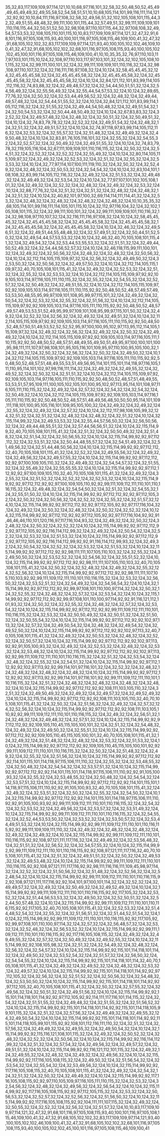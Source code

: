 35,32,83,117,109,109,97,114,121,10,10,68,97,116,101,32,58,32,50,48,50,52,45,49,49,45,49,49,32,49,55,58,52,54,58,51,51,10,10,68,105,114,101,99,116,111,114,121,32,92,92,10,10,84,111,116,97,108,32,58,32,49,56,51,32,102,105,108,101,115,44,32,32,49,51,55,48,48,32,99,111,100,101,115,44,32,57,49,51,32,99,111,109,109,101,110,116,115,44,32,50,51,52,50,32,98,108,97,110,107,115,44,32,97,108,108,32,49,54,57,53,53,32,108,105,110,101,115,10,10,83,117,109,109,97,114,121,32,47,32,91,68,101,116,97,105,108,115,93,40,100,101,116,97,105,108,115,46,109,100,41,32,47,32,91,68,105,102,102,32,83,117,109,109,97,114,121,93,40,100,105,102,102,46,109,100,41,32,47,32,91,68,105,102,102,32,68,101,116,97,105,108,115,93,40,100,105,102,102,45,100,101,116,97,105,108,115,46,109,100,41,10,10,35,35,32,76,97,110,103,117,97,103,101,115,10,124,32,108,97,110,103,117,97,103,101,32,124,32,102,105,108,101,115,32,124,32,99,111,100,101,32,124,32,99,111,109,109,101,110,116,32,124,32,98,108,97,110,107,32,124,32,116,111,116,97,108,32,124,10,124,32,58,45,45,45,32,124,32,45,45,45,58,32,124,32,45,45,45,58,32,124,32,45,45,45,58,32,124,32,45,45,45,58,32,124,32,45,45,45,58,32,124,10,124,32,84,121,112,101,83,99,114,105,112,116,32,74,83,88,32,124,32,49,48,57,32,124,32,54,44,50,51,51,32,124,32,54,56,49,32,124,32,55,56,49,32,124,32,55,44,54,57,53,32,124,10,124,32,89,65,77,76,32,124,32,50,32,124,32,53,44,49,56,52,32,124,32,48,32,124,32,49,44,49,57,48,32,124,32,54,44,51,55,52,32,124,10,124,32,84,121,112,101,83,99,114,105,112,116,32,124,32,51,55,32,124,32,49,44,54,50,48,32,124,32,49,51,54,32,124,32,50,54,53,32,124,32,50,44,48,50,49,32,124,10,124,32,67,83,83,32,124,32,52,32,124,32,49,57,48,32,124,32,48,32,124,32,50,51,32,124,32,50,49,51,32,124,10,124,32,74,83,79,78,32,124,32,52,32,124,32,49,51,54,32,124,32,48,32,124,32,51,32,124,32,49,51,57,32,124,10,124,32,74,97,118,97,83,99,114,105,112,116,32,124,32,53,32,124,32,55,57,32,124,32,51,48,32,124,32,49,49,32,124,32,49,50,48,32,124,10,124,32,83,81,76,105,116,101,32,124,32,55,32,124,32,54,55,32,124,32,52,57,32,124,32,50,49,32,124,32,49,51,55,32,124,10,124,32,74,83,79,78,32,119,105,116,104,32,67,111,109,109,101,110,116,115,32,124,32,50,32,124,32,54,51,32,124,32,52,32,124,32,52,32,124,32,55,49,32,124,10,124,32,80,114,105,115,109,97,32,124,32,49,32,124,32,52,53,32,124,32,51,32,124,32,55,32,124,32,53,53,32,124,10,124,32,77,97,114,107,100,111,119,110,32,124,32,50,32,124,32,52,49,32,124,32,48,32,124,32,50,53,32,124,32,54,54,32,124,10,124,32,83,104,101,108,108,32,83,99,114,105,112,116,32,124,32,49,32,124,32,51,53,32,124,32,49,48,32,124,32,49,49,32,124,32,53,54,32,124,10,124,32,77,97,107,101,102,105,108,101,32,124,32,49,32,124,32,52,32,124,32,48,32,124,32,49,32,124,32,53,32,124,10,124,32,88,77,76,32,124,32,51,32,124,32,51,32,124,32,48,32,124,32,48,32,124,32,51,32,124,10,124,32,40,82,101,97,100,32,69,114,114,111,114,41,32,124,32,53,32,124,32,48,32,124,32,48,32,124,32,48,32,124,32,48,32,124,10,10,35,35,32,68,105,114,101,99,116,111,114,105,101,115,10,124,32,112,97,116,104,32,124,32,102,105,108,101,115,32,124,32,99,111,100,101,32,124,32,99,111,109,109,101,110,116,32,124,32,98,108,97,110,107,32,124,32,116,111,116,97,108,32,124,10,124,32,58,45,45,45,32,124,32,45,45,45,58,32,124,32,45,45,45,58,32,124,32,45,45,45,58,32,124,32,45,45,45,58,32,124,32,45,45,45,58,32,124,10,124,32,46,32,124,32,49,56,51,32,124,32,49,51,44,55,48,48,32,124,32,57,49,51,32,124,32,50,44,51,52,50,32,124,32,49,54,44,57,53,53,32,124,10,124,32,46,32,40,70,105,108,101,115,41,32,124,32,49,54,32,124,32,53,44,53,55,53,32,124,32,51,51,32,124,32,49,44,50,52,49,32,124,32,54,44,56,52,57,32,124,10,124,32,46,118,115,99,111,100,101,32,124,32,49,32,124,32,50,56,32,124,32,48,32,124,32,48,32,124,32,50,56,32,124,10,124,32,112,114,105,115,109,97,32,124,32,56,32,124,32,49,49,50,32,124,32,53,50,32,124,32,50,56,32,124,32,49,57,50,32,124,10,124,32,112,114,105,115,109,97,32,40,70,105,108,101,115,41,32,124,32,49,32,124,32,52,53,32,124,32,51,32,124,32,55,32,124,32,53,53,32,124,10,124,32,112,114,105,115,109,97,92,92,109,105,103,114,97,116,105,111,110,115,32,124,32,55,32,124,32,54,55,32,124,32,52,57,32,124,32,50,49,32,124,32,49,51,55,32,124,10,124,32,112,114,105,115,109,97,92,92,109,105,103,114,97,116,105,111,110,115,92,92,50,48,50,52,48,57,49,57,49,53,53,50,48,55,95,99,97,109,101,108,95,99,97,115,101,32,124,32,49,32,124,32,50,54,32,124,32,53,32,124,32,55,32,124,32,51,56,32,124,10,124,32,112,114,105,115,109,97,92,92,109,105,103,114,97,116,105,111,110,115,92,92,50,48,50,52,48,57,49,57,49,53,53,51,52,49,95,99,97,109,101,108,95,99,97,115,101,50,32,124,32,49,32,124,32,52,32,124,32,56,32,124,32,49,32,124,32,49,51,32,124,10,124,32,112,114,105,115,109,97,92,92,109,105,103,114,97,116,105,111,110,115,92,92,50,48,50,52,48,57,50,51,49,53,52,52,52,52,95,97,100,100,95,102,97,113,95,112,114,105,115,109,97,32,124,32,49,32,124,32,56,32,124,32,49,32,124,32,50,32,124,32,49,49,32,124,10,124,32,112,114,105,115,109,97,92,92,109,105,103,114,97,116,105,111,110,115,92,92,50,48,50,52,48,57,51,48,49,55,49,50,51,49,95,97,100,100,101,100,95,98,111,111,107,97,98,108,101,95,105,116,101,109,95,97,110,100,95,105,100,32,124,32,49,32,124,32,50,32,124,32,56,32,124,32,50,32,124,32,49,50,32,124,10,124,32,112,114,105,115,109,97,92,92,109,105,103,114,97,116,105,111,110,115,92,92,50,48,50,52,48,57,51,48,49,55,53,51,49,56,95,114,101,115,101,114,118,97,116,105,111,110,95,114,101,102,97,99,116,111,114,32,124,32,49,32,124,32,49,55,32,124,32,49,52,32,124,32,50,32,124,32,51,51,32,124,10,124,32,112,114,105,115,109,97,92,92,109,105,103,114,97,116,105,111,110,115,92,92,50,48,50,52,48,57,51,48,49,55,53,53,51,57,95,109,111,100,105,102,105,101,100,95,102,97,113,95,114,101,108,97,116,105,111,110,115,32,124,32,49,32,124,32,57,32,124,32,54,32,124,32,54,32,124,32,50,49,32,124,10,124,32,112,114,105,115,109,97,92,92,109,105,103,114,97,116,105,111,110,115,92,92,50,48,50,52,48,57,51,48,49,56,48,50,50,50,95,114,101,109,111,118,101,100,95,105,116,101,109,95,105,100,32,124,32,49,32,124,32,49,32,124,32,55,32,124,32,49,32,124,32,57,32,124,10,124,32,112,117,98,108,105,99,32,124,32,51,32,124,32,51,32,124,32,48,32,124,32,48,32,124,32,51,32,124,10,124,32,115,114,99,32,124,32,49,53,53,32,124,32,55,44,57,56,50,32,124,32,56,50,56,32,124,32,49,44,48,55,51,32,124,32,57,44,56,56,51,32,124,10,124,32,115,114,99,32,40,70,105,108,101,115,41,32,124,32,51,32,124,32,50,50,49,32,124,32,51,48,32,124,32,51,54,32,124,32,50,56,55,32,124,10,124,32,115,114,99,92,92,97,112,112,32,124,32,53,51,32,124,32,50,44,48,55,57,32,124,32,54,51,49,32,124,32,51,49,56,32,124,32,51,44,48,50,56,32,124,10,124,32,115,114,99,92,92,97,112,112,32,40,70,105,108,101,115,41,32,124,32,52,32,124,32,49,55,56,32,124,32,49,32,124,32,49,56,32,124,32,49,57,55,32,124,10,124,32,115,114,99,92,92,97,112,112,92,92,97,100,109,105,110,32,124,32,49,49,32,124,32,54,54,57,32,124,32,51,55,32,124,32,55,49,32,124,32,55,55,55,32,124,10,124,32,115,114,99,92,92,97,112,112,92,92,97,100,109,105,110,32,40,70,105,108,101,115,41,32,124,32,49,32,124,32,55,32,124,32,51,52,32,124,32,52,32,124,32,52,53,32,124,10,124,32,115,114,99,92,92,97,112,112,92,92,97,100,109,105,110,92,92,99,111,109,112,111,110,101,110,116,115,32,124,32,49,48,32,124,32,54,54,50,32,124,32,51,32,124,32,54,55,32,124,32,55,51,50,32,124,10,124,32,115,114,99,92,92,97,112,112,92,92,97,112,105,32,124,32,50,32,124,32,50,56,32,124,32,52,32,124,32,55,32,124,32,51,57,32,124,10,124,32,115,114,99,92,92,97,112,112,92,92,97,112,105,92,92,97,117,116,104,32,124,32,49,32,124,32,50,32,124,32,48,32,124,32,50,32,124,32,52,32,124,10,124,32,115,114,99,92,92,97,112,112,92,92,97,112,105,92,92,97,117,116,104,92,92,91,46,46,46,110,101,120,116,97,117,116,104,93,32,124,32,49,32,124,32,50,32,124,32,48,32,124,32,50,32,124,32,52,32,124,10,124,32,115,114,99,92,92,97,112,112,92,92,97,112,105,92,92,116,114,112,99,32,124,32,49,32,124,32,50,54,32,124,32,52,32,124,32,53,32,124,32,51,53,32,124,10,124,32,115,114,99,92,92,97,112,112,92,92,97,112,105,92,92,116,114,112,99,92,92,91,116,114,112,99,93,32,124,32,49,32,124,32,50,54,32,124,32,52,32,124,32,53,32,124,32,51,53,32,124,10,124,32,115,114,99,92,92,97,112,112,92,92,98,111,111,107,105,110,103,32,124,32,55,32,124,32,49,50,50,32,124,32,53,52,52,32,124,32,54,56,32,124,32,55,51,52,32,124,10,124,32,115,114,99,92,92,97,112,112,92,92,98,111,111,107,105,110,103,32,40,70,105,108,101,115,41,32,124,32,50,32,124,32,52,48,32,124,32,49,32,124,32,55,32,124,32,52,56,32,124,10,124,32,115,114,99,92,92,97,112,112,92,92,98,111,111,107,105,110,103,92,92,99,111,109,112,111,110,101,110,116,115,32,124,32,53,32,124,32,56,50,32,124,32,53,52,51,32,124,32,54,49,32,124,32,54,56,54,32,124,10,124,32,115,114,99,92,92,97,112,112,92,92,99,97,108,101,110,100,97,114,32,124,32,50,32,124,32,52,55,32,124,32,48,32,124,32,57,32,124,32,53,54,32,124,10,124,32,115,114,99,92,92,97,112,112,92,92,99,97,108,101,110,100,97,114,92,92,91,116,121,112,101,93,32,124,32,50,32,124,32,52,55,32,124,32,48,32,124,32,57,32,124,32,53,54,32,124,10,124,32,115,114,99,92,92,97,112,112,92,92,99,111,109,112,111,110,101,110,116,115,32,124,32,53,32,124,32,50,50,49,32,124,32,50,51,32,124,32,51,50,32,124,32,50,55,54,32,124,10,124,32,115,114,99,92,92,97,112,112,92,92,102,97,113,32,124,32,57,32,124,32,49,50,54,32,124,32,48,32,124,32,49,54,32,124,32,49,52,50,32,124,10,124,32,115,114,99,92,92,97,112,112,92,92,102,97,113,32,40,70,105,108,101,115,41,32,124,32,49,32,124,32,50,53,32,124,32,48,32,124,32,52,32,124,32,50,57,32,124,10,124,32,115,114,99,92,92,97,112,112,92,92,102,97,113,92,92,91,105,100,93,32,124,32,49,32,124,32,52,53,32,124,32,48,32,124,32,53,32,124,32,53,48,32,124,10,124,32,115,114,99,92,92,97,112,112,92,92,102,97,113,92,92,99,111,109,112,111,110,101,110,116,115,32,124,32,51,32,124,32,53,54,32,124,32,48,32,124,32,55,32,124,32,54,51,32,124,10,124,32,115,114,99,92,92,97,112,112,92,92,102,97,113,92,92,99,114,101,97,116,101,32,124,32,52,32,124,32,48,32,124,32,48,32,124,32,48,32,124,32,48,32,124,10,124,32,115,114,99,92,92,97,112,112,92,92,102,97,113,92,92,99,114,101,97,116,101,92,92,99,111,109,112,111,110,101,110,116,115,32,124,32,51,32,124,32,48,32,124,32,48,32,124,32,48,32,124,32,48,32,124,10,124,32,115,114,99,92,92,97,112,112,92,92,108,111,103,105,110,32,124,32,51,32,124,32,49,50,49,32,124,32,49,32,124,32,49,57,32,124,32,49,52,49,32,124,10,124,32,115,114,99,92,92,97,112,112,92,92,108,111,103,105,110,32,40,70,105,108,101,115,41,32,124,32,50,32,124,32,51,56,32,124,32,49,32,124,32,57,32,124,32,52,56,32,124,10,124,32,115,114,99,92,92,97,112,112,92,92,108,111,103,105,110,92,92,99,111,109,112,111,110,101,110,116,115,32,124,32,49,32,124,32,56,51,32,124,32,48,32,124,32,49,48,32,124,32,57,51,32,124,10,124,32,115,114,99,92,92,97,112,112,92,92,109,105,110,45,115,105,100,101,32,124,32,51,32,124,32,54,48,32,124,32,49,32,124,32,49,50,32,124,32,55,51,32,124,10,124,32,115,114,99,92,92,97,112,112,92,92,109,105,110,45,115,105,100,101,32,40,70,105,108,101,115,41,32,124,32,49,32,124,32,51,48,32,124,32,48,32,124,32,53,32,124,32,51,53,32,124,10,124,32,115,114,99,92,92,97,112,112,92,92,109,105,110,45,115,105,100,101,92,92,99,111,109,112,111,110,101,110,116,115,32,124,32,50,32,124,32,51,48,32,124,32,49,32,124,32,55,32,124,32,51,56,32,124,10,124,32,115,114,99,92,92,97,112,112,92,92,114,101,115,101,114,118,97,115,106,111,110,32,124,32,55,32,124,32,53,48,55,32,124,32,50,48,32,124,32,54,54,32,124,32,53,57,51,32,124,10,124,32,115,114,99,92,92,97,112,112,92,92,114,101,115,101,114,118,97,115,106,111,110,92,92,91,105,100,93,32,124,32,55,32,124,32,53,48,55,32,124,32,50,48,32,124,32,54,54,32,124,32,53,57,51,32,124,10,124,32,115,114,99,92,92,97,112,112,92,92,114,101,115,101,114,118,97,115,106,111,110,92,92,91,105,100,93,32,40,70,105,108,101,115,41,32,124,32,49,32,124,32,53,51,32,124,32,50,32,124,32,55,32,124,32,54,50,32,124,10,124,32,115,114,99,92,92,97,112,112,92,92,114,101,115,101,114,118,97,115,106,111,110,92,92,91,105,100,93,92,92,99,111,109,112,111,110,101,110,116,115,32,124,32,54,32,124,32,52,53,52,32,124,32,49,56,32,124,32,53,57,32,124,32,53,51,49,32,124,10,124,32,115,114,99,92,92,99,111,109,112,111,110,101,110,116,115,32,124,32,54,55,32,124,32,52,44,53,53,50,32,124,32,53,52,32,124,32,53,50,57,32,124,32,53,44,49,51,53,32,124,10,124,32,115,114,99,92,92,99,111,109,112,111,110,101,110,116,115,92,92,99,111,109,109,111,110,32,124,32,49,32,124,32,48,32,124,32,48,32,124,32,49,32,124,32,49,32,124,10,124,32,115,114,99,92,92,99,111,109,112,111,110,101,110,116,115,92,92,108,97,121,111,117,116,32,124,32,49,49,32,124,32,53,56,48,32,124,32,51,51,32,124,32,56,52,32,124,32,54,57,55,32,124,10,124,32,115,114,99,92,92,99,111,109,112,111,110,101,110,116,115,92,92,108,97,121,111,117,116,32,40,70,105,108,101,115,41,32,124,32,51,32,124,32,49,51,51,32,124,32,50,32,124,32,49,53,32,124,32,49,53,48,32,124,10,124,32,115,114,99,92,92,99,111,109,112,111,110,101,110,116,115,92,92,108,97,121,111,117,116,92,92,98,111,116,116,111,109,45,98,97,114,32,124,32,52,32,124,32,51,50,56,32,124,32,51,48,32,124,32,52,56,32,124,32,52,48,54,32,124,10,124,32,115,114,99,92,92,99,111,109,112,111,110,101,110,116,115,92,92,108,97,121,111,117,116,92,92,104,101,97,100,101,114,32,124,32,52,32,124,32,49,49,57,32,124,32,49,32,124,32,50,49,32,124,32,49,52,49,32,124,10,124,32,115,114,99,92,92,99,111,109,112,111,110,101,110,116,115,92,92,117,105,32,124,32,53,52,32,124,32,51,44,56,53,53,32,124,32,49,50,32,124,32,52,50,51,32,124,32,52,44,50,57,48,32,124,10,124,32,115,114,99,92,92,99,111,109,112,111,110,101,110,116,115,92,92,117,105,32,40,70,105,108,101,115,41,32,124,32,52,53,32,124,32,51,44,48,52,54,32,124,32,55,32,124,32,51,56,51,32,124,32,51,44,52,51,54,32,124,10,124,32,115,114,99,92,92,99,111,109,112,111,110,101,110,116,115,92,92,117,105,92,92,99,97,108,101,110,100,97,114,32,124,32,57,32,124,32,56,48,57,32,124,32,53,32,124,32,52,48,32,124,32,56,53,52,32,124,10,124,32,115,114,99,92,92,99,111,109,112,111,110,101,110,116,115,92,92,117,116,105,108,115,32,124,32,49,32,124,32,49,49,55,32,124,32,57,32,124,32,50,49,32,124,32,49,52,55,32,124,10,124,32,115,114,99,92,92,108,105,98,32,124,32,51,32,124,32,54,49,32,124,32,48,32,124,32,56,32,124,32,54,57,32,124,10,124,32,115,114,99,92,92,115,101,114,118,101,114,32,124,32,49,50,32,124,32,53,52,54,32,124,32,51,57,32,124,32,56,50,32,124,32,54,54,55,32,124,10,124,32,115,114,99,92,92,115,101,114,118,101,114,32,40,70,105,108,101,115,41,32,124,32,49,32,124,32,49,52,32,124,32,48,32,124,32,53,32,124,32,49,57,32,124,10,124,32,115,114,99,92,92,115,101,114,118,101,114,92,92,97,112,105,32,124,32,56,32,124,32,52,51,52,32,124,32,50,56,32,124,32,54,48,32,124,32,53,50,50,32,124,10,124,32,115,114,99,92,92,115,101,114,118,101,114,92,92,97,112,105,32,40,70,105,108,101,115,41,32,124,32,50,32,124,32,57,55,32,124,32,49,56,32,124,32,50,51,32,124,32,49,51,56,32,124,10,124,32,115,114,99,92,92,115,101,114,118,101,114,92,92,97,112,105,92,92,114,111,117,116,101,114,115,32,124,32,54,32,124,32,51,51,55,32,124,32,49,48,32,124,32,51,55,32,124,32,51,56,52,32,124,10,124,32,115,114,99,92,92,115,101,114,118,101,114,92,92,115,101,114,118,105,99,101,115,32,124,32,51,32,124,32,57,56,32,124,32,49,49,32,124,32,49,55,32,124,32,49,50,54,32,124,10,124,32,115,114,99,92,92,115,101,114,118,101,114,92,92,115,101,114,118,105,99,101,115,92,92,108,101,112,116,111,110,32,124,32,51,32,124,32,57,56,32,124,32,49,49,32,124,32,49,55,32,124,32,49,50,54,32,124,10,124,32,115,114,99,92,92,115,116,121,108,101,115,32,124,32,49,32,124,32,50,52,32,124,32,48,32,124,32,52,32,124,32,50,56,32,124,10,124,32,115,114,99,92,92,116,114,112,99,32,124,32,51,32,124,32,57,54,32,124,32,49,56,32,124,32,49,57,32,124,32,49,51,51,32,124,10,124,32,115,114,99,92,92,116,121,112,101,115,32,124,32,49,32,124,32,49,55,32,124,32,48,32,124,32,49,32,124,32,49,56,32,124,10,124,32,115,114,99,92,92,117,116,105,108,115,32,124,32,49,50,32,124,32,51,56,54,32,124,32,53,54,32,124,32,55,54,32,124,32,53,49,56,32,124,10,124,32,115,114,99,92,92,117,116,105,108,115,32,40,70,105,108,101,115,41,32,124,32,49,32,124,32,54,32,124,32,51,32,124,32,50,32,124,32,49,49,32,124,10,124,32,115,114,99,92,92,117,116,105,108,115,92,92,97,110,105,109,97,116,105,111,110,115,32,124,32,53,32,124,32,54,56,32,124,32,48,32,124,32,49,56,32,124,32,56,54,32,124,10,124,32,115,114,99,92,92,117,116,105,108,115,92,92,97,112,105,115,32,124,32,53,32,124,32,50,56,53,32,124,32,52,57,32,124,32,52,56,32,124,32,51,56,50,32,124,10,124,32,115,114,99,92,92,117,116,105,108,115,92,92,104,111,111,107,115,32,124,32,49,32,124,32,50,55,32,124,32,52,32,124,32,56,32,124,32,51,57,32,124,10,10,83,117,109,109,97,114,121,32,47,32,91,68,101,116,97,105,108,115,93,40,100,101,116,97,105,108,115,46,109,100,41,32,47,32,91,68,105,102,102,32,83,117,109,109,97,114,121,93,40,100,105,102,102,46,109,100,41,32,47,32,91,68,105,102,102,32,68,101,116,97,105,108,115,93,40,100,105,102,102,45,100,101,116,97,105,108,115,46,109,100,41